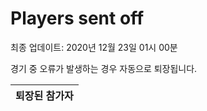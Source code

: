 # Players sent off
최종 업데이트: 2020년 12월 23일 01시 00분


경기 중 오류가 발생하는 경우 자동으로 퇴장됩니다.


| 퇴장된 참가자 |
|:---:|